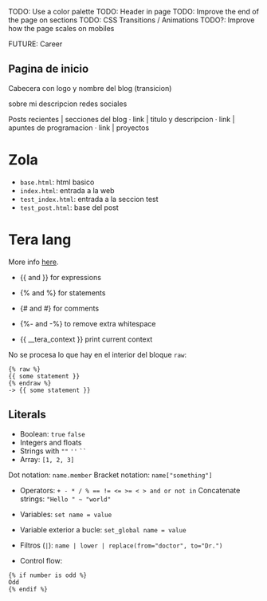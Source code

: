 TODO: Use a color palette
TODO: Header in page
TODO: Improve the end of the page on sections
TODO: CSS Transitions / Animations
TODO?: Improve how the page scales on mobiles

FUTURE: Career

Pagina de inicio
----------------

Cabecera con logo y nombre del blog (transicion)

sobre mi
    descripcion
    redes sociales

Posts recientes  | secciones del blog
 · link          | titulo y descripcion
 · link          |     apuntes de programacion
 · link          |     proyectos

# Zola
+ `base.html`: html basico
+ `index.html`: entrada a la web
+ `test_index.html`: entrada a la seccion test
+ `test_post.html`: base del post

# Tera lang
More info [here](https://tera.netlify.app/docs/).

+ {{ and }} for expressions
+ {% and %} for statements
+ {# and #} for comments
+ {%- and -%} to remove extra whitespace

+ {{ __tera_context }} print current context

No se procesa lo que hay en el interior del bloque `raw`:

```tera
{% raw %}
{{ some statement }}
{% endraw %}
-> {{ some statement }}
```

## Literals

+ Boolean: `true` `false`
+ Integers and floats
+ Strings with `""` `''` ` `` `
+ Array: `[1, 2, 3]`

Dot notation: `name.member`
Bracket notation: `name["something"]`

+ Operators: `+ - * / % == != <= >= < > and or not in`
Concatenate strings: `"Hello " ~ "world"`
+ Variables: `set name = value`
+ Variable exterior a bucle: `set_global name = value`
+ Filtros (`|`): `name | lower | replace(from="doctor", to="Dr.")`

+ Control flow:
```tera
{% if number is odd %}
Odd
{% endif %}
```
